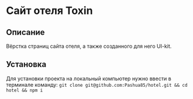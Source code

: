 # Сайт отеля Toxin

## Описание
Вёрстка страниц сайта отеля, а также созданного для него UI-kit.

## Установка
Для установки проекта на локальный компьютер нужно ввести в терминале команду: ```git clone git@github.com:Pashua85/hotel.git && cd hotel && npm i```